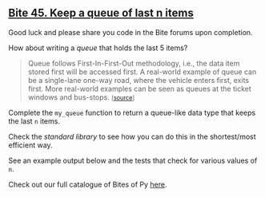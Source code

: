 ## [Bite 45. Keep a queue of last n items](https://codechalleng.es/bites/45/)

Good luck and please share you code in the Bite forums upon completion.

<p>How about writing a <i>queue</i> that holds the last 5 items? </p><blockquote>Queue follows First-In-First-Out methodology, i.e., the data item stored first will be accessed first. A real-world example of queue can be a single-lane one-way road, where the vehicle enters first, exits first. More real-world examples can be seen as queues at the ticket windows and bus-stops. <small>[<a href="https://www.tutorialspoint.com/data_structures_algorithms/dsa_queue.htm" target="_blank">source</a>]</small></blockquote><p>Complete the <code>my_queue</code> function to return a queue-like data type that keeps the last <code>n</code> items.</p><p>Check the <i>standard library</i> to see how you can do this in the shortest/most efficient way. </p><p>See an example output below and the tests that check for various values of <code>n</code>. </p>

Check out our full catalogue of Bites of Py [here](https://codechalleng.es/bites/catalogue).
